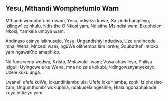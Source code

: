## Yesu, Mthandi Womphefumlo Wam

Mthandi womphefumlo wam, Yesu, ndiyeza kuwe,
Xa zindirhanqileyo, izilingw' ezinkulu,
Ndisithe O Nkosi yam, Ndisithe Msindisi wam,
Ekupheleni Nkosi, Yamkela umoya wam.

Andinaso esinye isikhuselo, Yesu;
Ungandishiyi ndedwa, Uze undincede mna;
Wena, Mncedi wam, nguWe olithemba lam lonke;
Gqubuthel' intloko yam ngawaKho amaphiko.

Ndifuna wena wedwa, Kristu, Mhlawuleli wam;
Vusa abawileyo, Philisa iziguli;
Uyingcwele ke Wena, mna ndizele kokubi,
Ndingowanyanyekayo, Uzele kukulunga.

Lwanel' ufefe kuWe, lokundihlambulula;
Ufefe lokuhlamba, zonk' iziphosiso zam;
Ungumthomb' wokuphila, ndakusela ngesihle,
Hlala ngonaphakade kuyo intliziyo yam.

